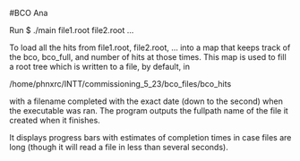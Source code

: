 #BCO Ana

Run
$ ./main file1.root file2.root ...

To load all the hits from file1.root, file2.root, ... into a map that keeps track of the bco,
bco_full, and number of hits at those times. This map is used to fill a root tree which is written
to a file, by default, in

/home/phnxrc/INTT/commissioning_5_23/bco_files/bco_hits

with a filename completed with the exact date (down to the second) when the executable was ran. The
program outputs the fullpath name of the file it created when it finishes.

It displays progress bars with estimates of completion times in case files are long (though it will
read a file in less than several seconds).
